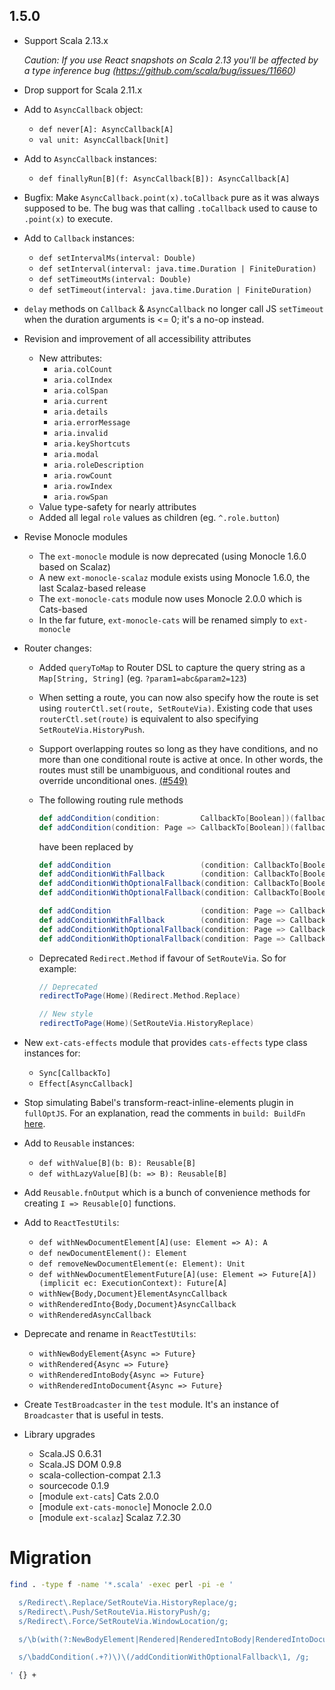 ## 1.5.0

* Support Scala 2.13.x

  *Caution: If you use React snapshots on Scala 2.13 you'll be affected by a type inference bug (https://github.com/scala/bug/issues/11660)*

* Drop support for Scala 2.11.x

* Add to `AsyncCallback` object:
  * `def never[A]: AsyncCallback[A]`
  * `val unit: AsyncCallback[Unit]`

* Add to `AsyncCallback` instances:
  * `def finallyRun[B](f: AsyncCallback[B]): AsyncCallback[A]`

* Bugfix: Make `AsyncCallback.point(x).toCallback` pure as it was always supposed to be.
          The bug was that calling `.toCallback` used to cause to `.point(x)` to execute.

* Add to `Callback` instances:
  * `def setIntervalMs(interval: Double)`
  * `def setInterval(interval: java.time.Duration | FiniteDuration)`
  * `def setTimeoutMs(interval: Double)`
  * `def setTimeout(interval: java.time.Duration | FiniteDuration)`

* `delay` methods on `Callback` & `AsyncCallback` no longer call JS `setTimeout` when the duration arguments is <= 0;
  it's a no-op instead.

* Revision and improvement of all accessibility attributes
  * New attributes:
    * `aria.colCount`
    * `aria.colIndex`
    * `aria.colSpan`
    * `aria.current`
    * `aria.details`
    * `aria.errorMessage`
    * `aria.invalid`
    * `aria.keyShortcuts`
    * `aria.modal`
    * `aria.roleDescription`
    * `aria.rowCount`
    * `aria.rowIndex`
    * `aria.rowSpan`
  * Value type-safety for nearly attributes
  * Added all legal `role` values as children (eg. `^.role.button`)

* Revise Monocle modules
  * The `ext-monocle` module is now deprecated (using Monocle 1.6.0 based on Scalaz)
  * A new `ext-monocle-scalaz` module exists using Monocle 1.6.0, the last Scalaz-based release
  * The `ext-monocle-cats` module now uses Monocle 2.0.0 which is Cats-based
  * In the far future, `ext-monocle-cats` will be renamed simply to `ext-monocle`

* Router changes:

  * Added `queryToMap` to Router DSL to capture the query string as a `Map[String, String]`
    (eg. `?param1=abc&param2=123`)

  * When setting a route, you can now also specify how the route is set using `routerCtl.set(route, SetRouteVia)`.
    Existing code that uses `routerCtl.set(route)` is equivalent to also specifying `SetRouteVia.HistoryPush`.

  * Support overlapping routes so long as they have conditions, and no more than one conditional route is active at once.
    In other words, the routes must still be unambiguous, and conditional routes and override unconditional ones.
    [(#549)](https://github.com/japgolly/scalajs-react/issues/549)

  * The following routing rule methods

    ```scala
    def addCondition(condition:         CallbackTo[Boolean])(fallback: Page => Option[Action[Page]])
    def addCondition(condition: Page => CallbackTo[Boolean])(fallback: Page => Option[Action[Page]])
    ```

    have been replaced by

    ```scala
    def addCondition                    (condition: CallbackTo[Boolean])
    def addConditionWithFallback        (condition: CallbackTo[Boolean], fallback:                Action[Page])
    def addConditionWithOptionalFallback(condition: CallbackTo[Boolean], fallback:         Option[Action[Page]]
    def addConditionWithOptionalFallback(condition: CallbackTo[Boolean], fallback: Page => Option[Action[Page]]

    def addCondition                    (condition: Page => CallbackTo[Boolean])
    def addConditionWithFallback        (condition: Page => CallbackTo[Boolean], fallback:                Action[Page])
    def addConditionWithOptionalFallback(condition: Page => CallbackTo[Boolean], fallback:         Option[Action[Page]]
    def addConditionWithOptionalFallback(condition: Page => CallbackTo[Boolean], fallback: Page => Option[Action[Page]]
    ```

  * Deprecated `Redirect.Method` if favour of `SetRouteVia`. So for example:

    ```scala
    // Deprecated
    redirectToPage(Home)(Redirect.Method.Replace)

    // New style
    redirectToPage(Home)(SetRouteVia.HistoryReplace)
    ```
* New `ext-cats-effects` module that provides `cats-effects` type class instances for:

  * `Sync[CallbackTo]`
  * `Effect[AsyncCallback]`

* Stop simulating Babel's transform-react-inline-elements plugin in `fullOptJS`.
  For an explanation, read the comments in `build: BuildFn`
  [here](https://github.com/japgolly/scalajs-react/blob/master/core/src/main/scala/japgolly/scalajs/react/vdom/Builder.scala).

* Add to `Reusable` instances:
  * `def withValue[B](b: B): Reusable[B]`
  * `def withLazyValue[B](b: => B): Reusable[B]`

* Add `Reusable.fnOutput` which is a bunch of convenience methods for creating `I => Reusable[O]` functions.

* Add to `ReactTestUtils`:
  * `def withNewDocumentElement[A](use: Element => A): A`
  * `def newDocumentElement(): Element`
  * `def removeNewDocumentElement(e: Element): Unit`
  * `def withNewDocumentElementFuture[A](use: Element => Future[A])(implicit ec: ExecutionContext): Future[A]`
  * `withNew{Body,Document}ElementAsyncCallback`
  * `withRenderedInto{Body,Document}AsyncCallback`
  * `withRenderedAsyncCallback`

* Deprecate and rename in `ReactTestUtils`:
  * `withNewBodyElement{Async => Future}`
  * `withRendered{Async => Future}`
  * `withRenderedIntoBody{Async => Future}`
  * `withRenderedIntoDocument{Async => Future}`

* Create `TestBroadcaster` in the `test` module. It's an instance of `Broadcaster` that is useful in tests.

* Library upgrades
  * Scala.JS 0.6.31
  * Scala.JS DOM 0.9.8
  * scala-collection-compat 2.1.3
  * sourcecode 0.1.9
  * [module `ext-cats`] Cats 2.0.0
  * [module `ext-cats-monocle`] Monocle 2.0.0
  * [module `ext-scalaz`] Scalaz 7.2.30


# Migration

```sh
find . -type f -name '*.scala' -exec perl -pi -e '

  s/Redirect\.Replace/SetRouteVia.HistoryReplace/g;
  s/Redirect\.Push/SetRouteVia.HistoryPush/g;
  s/Redirect\.Force/SetRouteVia.WindowLocation/g;

  s/\b(with(?:NewBodyElement|Rendered|RenderedIntoBody|RenderedIntoDocument))Async/\1Future/g;

  s/\baddCondition(.+?)\)\(/addConditionWithOptionalFallback\1, /g;

' {} +
```

